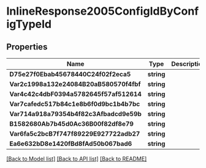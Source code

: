# InlineResponse2005ConfigIdByConfigTypeId

## Properties

Name | Type | Description | Notes
------------ | ------------- | ------------- | -------------
**D75e27f0Ebab45678440C24f02f2eca5** | **string** |  | [optional] 
**Var2c1998a132e24084B20aB580570f4fbf** | **string** |  | [optional] 
**Var4c42c4dbF0394a5782645f57af512614** | **string** |  | [optional] 
**Var7cafedc517b84c1e8b6f0d9bc1b4b7bc** | **string** |  | [optional] 
**Var714a918a79354b4f82c3Afbadcd9e59b** | **string** |  | [optional] 
**B1582680Ab7b45d0Ac36B00f82df8e79** | **string** |  | [optional] 
**Var6fa5c2bcB7f747f89229E927722adb27** | **string** |  | [optional] 
**Ea6e632bD8e1420fBd8fAd50b067bad6** | **string** |  | [optional] 

[[Back to Model list]](../README.md#documentation-for-models) [[Back to API list]](../README.md#documentation-for-api-endpoints) [[Back to README]](../README.md)


